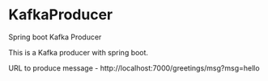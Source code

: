 # KafkaProducer
Spring boot Kafka Producer

This is a Kafka producer with spring boot. 

URL to produce message - http://localhost:7000/greetings/msg?msg=hello
